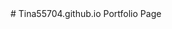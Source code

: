 
<html> 
<style>
background: red;
text: 28px;
</style>
<body>
# Tina55704.github.io
Portfolio Page
</body>
</html> 
